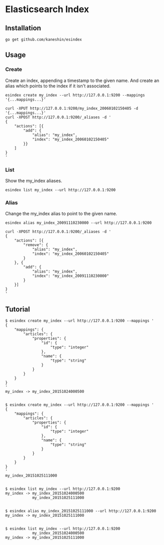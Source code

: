 # Elasticsearch Index

## Installation

```
go get github.com/kaneshin/esindex
```


## Usage

### Create

Create an index, appending a timestamp to the given name. And create an alias which points to the index if it isn't associated.

```
esindex create my_index --url http://127.0.0.1:9200 --mappings '{...mappings...}'
```

```
curl -XPUT http://127.0.0.1:9200/my_index_20060102150405 -d '{...mappings...}'
curl -XPOST http://127.0.0.1:9200/_aliases -d '
{
    "actions": [{
        "add": {
            "alias": "my_index",
            "index": "my_index_20060102150405"
        }}
    ]
}
'
```

### List

Show the my_index aliases.

```
esindex list my_index --url http://127.0.0.1:9200
```


### Alias

Change the my_index alias to point to the given name.

```
esindex alias my_index_20091110230000 --url http://127.0.0.1:9200
```

```
curl -XPOST http://127.0.0.1:9200/_aliases -d '
{
    "actions": [{
        "remove": {
            "alias": "my_index",
            "index": "my_index_20060102150405"
        }
    }, {
        "add": {
            "alias": "my_index",
            "index": "my_index_20091110230000"
        }
    }]
}
'
```


## Tutorial

```
$ esindex create my_index --url http://127.0.0.1:9200 --mappings '
{
    "mappings": {
        "articles": {
            "properties": {
                "id": {
                    "type": "integer"
                },
                "name": {
                    "type": "string"
                }
            }
        }
    }
}
'
my_index -> my_index_20151024000500


$ esindex create my_index --url http://127.0.0.1:9200 --mappings '
{
    "mappings": {
        "articles": {
            "properties": {
                "id": {
                    "type": "integer"
                },
                "name": {
                    "type": "string"
                }
            }
        }
    }
}
'
my_index_20151025111000


$ esindex list my_index --url http://127.0.0.1:9200
my_index -> my_index_20151024000500
            my_index_20151025111000


$ esindex alias my_index_20151025111000 --url http://127.0.0.1:9200
my_index -> my_index_20151025111000


$ esindex list my_index --url http://127.0.0.1:9200
            my_index_20151024000500
my_index -> my_index_20151025111000
```
